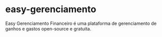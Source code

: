# easy-gerenciamento
Easy Gerenciamento Financeiro é uma plataforma de gerenciamento de ganhos e gastos open-source e gratuita.
